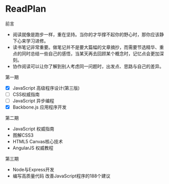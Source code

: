 # ReadPlan

前言
*  阅读就像是跑步一样，重在坚持。当你的才华撑不起你的野心时，那你应该静下心来学习进修。
*  读书笔记非常重要。做笔记并不是要大篇幅的文章摘抄，而需要节选精华、重点的同时总结一些自己的感悟，当某天再去回顾某个概念时，记忆点会更加深刻。
*  协作阅读可以让你了解到别人考虑同一问题时，出发点、思路与自己的差异。

第一期
- [x] JavaScript 高级程序设计(第三版)
- [ ] CSS权威指南
- [ ] JavaScript 异步编程
- [x] Backbone.js 应用程序开发

第二期
*  JavaScript 权威指南 
*  图解CSS3
*  HTML5 Canvas核心技术
*  AngularJS 权威教程

第三期
*  Node与Express开发
*  编写高质量代码 改善JavaScript程序的188个建议

